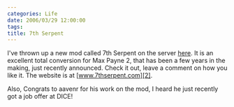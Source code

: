 ```yaml
---
categories: Life
date: 2006/03/29 12:00:00
tags:
title: 7th Serpent
---
```


I've thrown up a new mod called 7th Serpent on the server [here][1]. It is an
excellent total conversion for Max Payne 2, that has been a few years in the
making, just recently announced. Check it out, leave a comment on how you like
it. The website is at [www.7thserpent.com][2].

Also, Congrats to aavenr for his work on the mod, I heard he just recently got
a job offer at DICE!


[1]: http://www.asktherelic.com/7th_Serpent_Crossfire.zip
[2]: http://www.7thserpent.com
